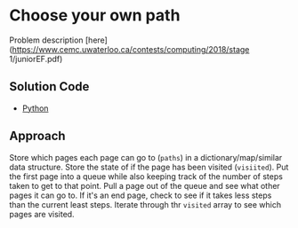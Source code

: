 # Choose your own path
Problem description [here](https://www.cemc.uwaterloo.ca/contests/computing/2018/stage 1/juniorEF.pdf)

## Solution Code
* [Python](./main.py)

## Approach
Store which pages each page can go to (`paths`) in a dictionary/map/similar data structure. Store the state of if the page has been visited (`visiited`). Put the first page into a queue while also keeping track of the number of steps taken to get to that point. Pull a page out of the queue and see what other pages it can go to. If it's an end page, check to see if it takes less steps than the current least steps. Iterate through thr `visited` array to see which pages are visited.